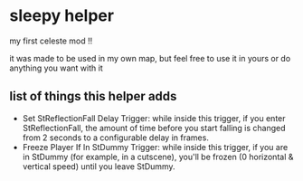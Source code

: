 # sleepy helper
my first celeste mod !!

it was made to be used in my own map, but feel free to use it in yours or do anything you want with it

## list of things this helper adds
- Set StReflectionFall Delay Trigger: while inside this trigger, if you enter StReflectionFall, the amount of time before you start falling is changed from 2 seconds to a configurable delay in frames.
- Freeze Player If In StDummy Trigger: while inside this trigger, if you are in StDummy (for example, in a cutscene), you'll be frozen (0 horizontal & vertical speed) until you leave StDummy.
